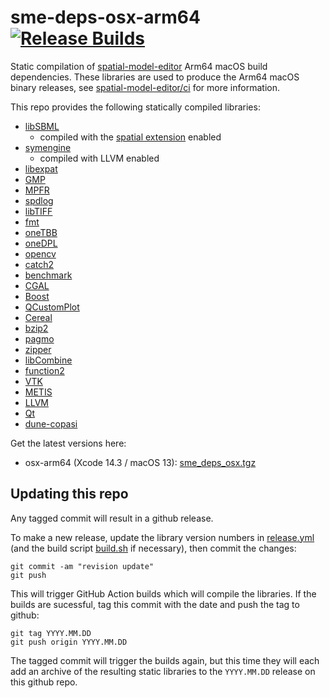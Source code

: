 # sme-deps-osx-arm64 [![Release Builds](https://github.com/ssciwr/sme-deps-osx-arm64/actions/workflows/release.yml/badge.svg)](https://github.com/ssciwr/sme-deps-osx-arm64/actions/workflows/release.yml)

Static compilation of [spatial-model-editor](https://github.com/spatial-model-editor/spatial-model-editor) Arm64 macOS build dependencies.
These libraries are used to produce the Arm64 macOS binary releases, see [spatial-model-editor/ci](https://github.com/spatial-model-editor/spatial-model-editor/blob/main/ci/README.md) for more information.

This repo provides the following statically compiled libraries:

- [libSBML](https://github.com/sbmlteam/libsbml)
  - compiled with the [spatial extension](https://github.com/sbmlteam/sbml-specifications/blob/release/sbml-level-3/version-1/spatial/specification/sbml.level-3.version-1.spatial.version-1.release-1.pdf) enabled
- [symengine](https://github.com/symengine/symengine)
  - compiled with LLVM enabled
- [libexpat](https://libexpat.github.io/)
- [GMP](https://gmplib.org)
- [MPFR](https://www.mpfr.org)
- [spdlog](https://github.com/gabime/spdlog)
- [libTIFF](http://www.libtiff.org/)
- [fmt](https://fmt.dev/)
- [oneTBB](https://github.com/oneapi-src/oneTBB)
- [oneDPL](https://github.com/oneapi-src/oneDPL)
- [opencv](https://github.com/opencv/opencv)
- [catch2](https://github.com/catchorg/Catch2)
- [benchmark](https://github.com/google/benchmark)
- [CGAL](https://github.com/CGAL/cgal)
- [Boost](https://www.boost.org/)
- [QCustomPlot](https://www.qcustomplot.com)
- [Cereal](https://github.com/USCiLab/cereal)
- [bzip2](https://www.sourceware.org/bzip2/)
- [pagmo](https://github.com/esa/pagmo2)
- [zipper](https://github.com/fbergmann/zipper)
- [libCombine](https://github.com/sbmlteam/libCombine)
- [function2](https://github.com/Naios/function2)
- [VTK](https://gitlab.kitware.com/vtk/vtk)
- [METIS](https://github.com/KarypisLab/METIS)
- [LLVM](https://llvm.org/)
- [Qt](https://doc.qt.io/)
- [dune-copasi](https://gitlab.dune-project.org/copasi/dune-copasi)

Get the latest versions here:

- osx-arm64 (Xcode 14.3 / macOS 13): [sme_deps_osx.tgz](https://github.com/ssciwr/sme-deps-osx-arm64/releases/latest/download/sme_deps_osx-arm64.tgz)

## Updating this repo

Any tagged commit will result in a github release.

To make a new release, update the library version numbers in [release.yml](https://github.com/ssciwr/sme-deps-osx-arm64/blob/main/.github/workflows/release.yml#L6) (and the build script [build.sh](https://github.com/ssciwr/sme-deps-osx-arm64/blob/main/build.sh) if necessary), then commit the changes:

```
git commit -am "revision update"
git push
```

This will trigger GitHub Action builds which will compile the libraries. If the builds are sucessful, tag this commit with the date and push the tag to github:

```
git tag YYYY.MM.DD
git push origin YYYY.MM.DD
```

The tagged commit will trigger the builds again, but this time they will each add an archive of the resulting static libraries to the `YYYY.MM.DD` release on this github repo.
